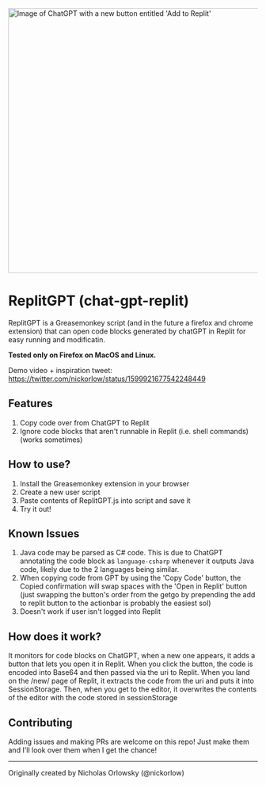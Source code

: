 <img width="535" alt="Image of ChatGPT with a new button entitled 'Add to Replit'" src="https://user-images.githubusercontent.com/56371027/205982124-40b66c10-3d5b-4094-8376-feb21c52de32.png">

# ReplitGPT (chat-gpt-replit)

ReplitGPT is a Greasemonkey script (and in the future a firefox and chrome extension) that can open code blocks generated by chatGPT in Replit for easy running and modificatin.

**Tested only on Firefox on MacOS and Linux.**

Demo video + inspiration tweet: https://twitter.com/nickorIow/status/1599921677542248449

## Features

1) Copy code over from ChatGPT to Replit
2) Ignore code blocks that aren't runnable in Replit (i.e. shell commands) (works sometimes)

## How to use?

1) Install the Greasemonkey extension in your browser
2) Create a new user script
3) Paste contents of ReplitGPT.js into script and save it
4) Try it out!

## Known Issues

1) Java code may be parsed as C# code. This is due to ChatGPT annotating the code block as `language-csharp` whenever it outputs Java code, likely due to the 2 languages being similar.
2) When copying code from GPT by using the 'Copy Code' button, the Copied confirmation will swap spaces with the 'Open in Replit' button (just swapping the button's order from the getgo by prepending the add to replit button to the actionbar is probably the easiest sol)
3) Doesn't work if user isn't logged into Replit

## How does it work?

It monitors for code blocks on ChatGPT, when a new one appears, it adds a button that lets you open it in Replit. When you click the button, the code is encoded into Base64 and then passed via the uri to Replit.
When you land on the /new/ page of Replit, it extracts the code from the uri and puts it into SessionStorage. Then, when you get to the editor, it overwrites the contents of the editor
with the code stored in sessionStorage

## Contributing

Adding issues and making PRs are welcome on this repo! Just make them and I'll look over them when I get the chance!

----

Originally created by Nicholas Orlowsky (@nickorlow)
